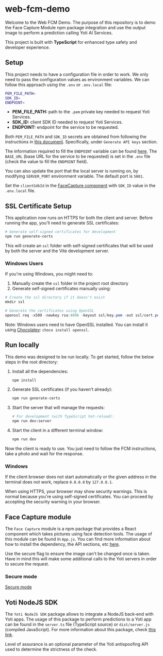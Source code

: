 # web-fcm-demo

Welcome to the Web FCM Demo. The purpose of this repository is to demo the Face Capture Module npm package integration and use the output image to perform a prediction calling Yoti AI Services.

This project is built with **TypeScript** for enhanced type safety and developer experience.

## Setup

This project needs to have a configuration file in order to work. We only need to pass the configuration values as environment variables. We can follow this approach using the `.env` or `.env.local` file:

```bash
PEM_FILE_PATH=
SDK_ID=
ENDPOINT=
```

- **PEM_FILE_PATH:** path to the `.pem` private key needed to request Yoti Services.
- **SDK_ID:** client SDK ID needed to request Yoti Services.
- **ENDPOINT:** endpoint for the service to be requested.

Both `PEM_FILE_PATH` and `SDK_ID` secrets are obtained from following the instructions in [this document](https://developers.yoti.com/yoti/getting-started-hub). Specifically, under `Generate API keys` section.

The information required to fill the `ENDPOINT` variable can be found [here](https://developers.yoti.com/age-estimation/integration-guide). The `BASE_URL` (base URL for the service to be requested) is set in the `.env` file (check the value to fill the `ENDPOINT` field).

You can also update the port that the local server is running on, by modifying `SERVER_PORT` environment variable. The default port is `5001`.

Set the `clientSdkId` in the [FaceCapture component](https://github.com/getyoti/web-fcm-demo/blob/04738a2a43258594872c28b6bced669c6789ad49/src/App.js#L117) with `SDK_ID` value in the `.env.local` file.

## SSL Certificate Setup

This application now runs on HTTPS for both the client and server. Before running the app, you'll need to generate SSL certificates:

```bash
# Generate self-signed certificates for development
npm run generate-certs
```

This will create an `ssl` folder with self-signed certificates that will be used by both the server and the Vite development server.

### Windows Users

If you're using Windows, you might need to:

1. Manually create the `ssl` folder in the project root directory
2. Generate self-signed certificates manually using:

```powershell
# Create the ssl directory if it doesn't exist
mkdir ssl

# Generate the certificates using OpenSSL
openssl req -x509 -newkey rsa:4096 -keyout ssl/key.pem -out ssl/cert.pem -days 365 -nodes -subj "/CN=localhost"
```

Note: Windows users need to have OpenSSL installed. You can install it using [Chocolatey](https://chocolatey.org/): `choco install openssl`.

## Run locally

This demo was designed to be run locally. To get started, follow the below steps in the root directory:

1. Install all the dependencies:

    ```bash
    npm install
    ```

2. Generate SSL certificates (if you haven't already):

    ```bash
    npm run generate-certs
    ```

3. Start the server that will manage the requests:

    ```bash
    # For development (with TypeScript hot-reload):
    npm run dev:server
    ```

4. Start the client in a different terminal window:

    ```bash
    npm run dev
    ```

Now the client is ready to use. You just need to follow the FCM instructions, take a photo and wait for the response.

### Windows

If the client browser does not start automatically or the given address in the terminal does not work, replace `0.0.0.0` by `127.0.0.1`.

When using HTTPS, your browser may show security warnings. This is normal because you're using self-signed certificates. You can proceed by accepting the security warning in your browser.

## Face Capture module

The `Face Capture` module is a npm package that provides a React component which takes pictures using face detection tools.
The usage of this module can be found in `App.js`. You can find more information about how to install the dependency, the API sections, etc [here](https://www.npmjs.com/package/@getyoti/react-face-capture).

Use the secure flag to ensure the image can't be changed once is taken. Have in mind this will make some additional calls to the Yoti servers in order to secure the request.

### Secure mode

[Secure mode](./docs/secure-mode.md)

## Yoti NodeJS SDK

The `Yoti NodeJS SDK` package allows to integrate a NodeJS back-end with Yoti apps. The usage of this package to perform predictions to a Yoti app can be found in the `server.ts` file (TypeScript source) or `dist/server.js` (compiled JavaScript). For more information about this package, check [this link](https://www.npmjs.com/package/yoti).

Level of assurance is an optional parameter of the Yoti antispoofing API used to determine the strictness of the check.
